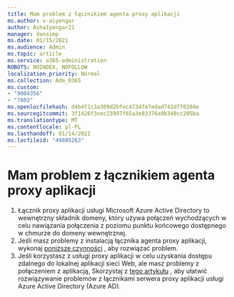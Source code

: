 ```yaml
---
title: Mam problem z łącznikiem agenta proxy aplikacji
ms.author: v-aiyengar
author: AshaIyengar21
manager: dansimp
ms.date: 01/15/2021
ms.audience: Admin
ms.topic: article
ms.service: o365-administration
ROBOTS: NOINDEX, NOFOLLOW
localization_priority: Normal
ms.collection: Adm_O365
ms.custom:
- "9004356"
- "7802"
ms.openlocfilehash: d4b4f1c3a309d2bfec4734fe7edad742dff0204e
ms.sourcegitcommit: 3f1426f3cec23997f65a3e83376a9b348cc205ba
ms.translationtype: MT
ms.contentlocale: pl-PL
ms.lasthandoff: 01/14/2021
ms.locfileid: "49885263"
---
```

# <a name="im-having-a-problem-with-the-application-proxy-agent-connector"></a>Mam problem z łącznikiem agenta proxy aplikacji

1. Łącznik proxy aplikacji usługi Microsoft Azure Active Directory to wewnętrzny składnik domeny, który używa połączeń wychodzących w celu nawiązania połączenia z poziomu punktu końcowego dostępnego w chmurze do domeny wewnętrznej.
1. Jeśli masz problemy z instalacją łącznika agenta proxy aplikacji, wykonaj [poniższe czynności](https://docs.microsoft.com/azure/active-directory/application-proxy-connector-installation-problem/?WT.mc_id=UI_AAD_Enterprise_Apps_Support_L2_Overview) , aby rozwiązać problem.
1. Jeśli korzystasz z usługi proxy aplikacji w celu uzyskania dostępu zdalnego do lokalnej aplikacji sieci Web, ale masz problemy z połączeniem z aplikacją, Skorzystaj z [tego artykułu](https://docs.microsoft.com/azure/active-directory/manage-apps/application-proxy-debug-connectors) , aby ułatwić rozwiązywanie problemów z łącznikami serwera proxy aplikacji usługi Azure Active Directory (Azure AD).